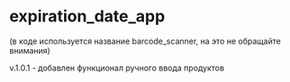 # expiration_date_app
(в коде используется название barcode_scanner, на это не обращайте внимания)

v.1.0.1 - добавлен функционал ручного ввода продуктов
